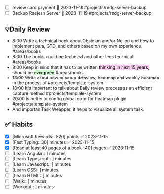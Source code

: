- [ ] review card payment 📅 2023-11-18 #projects/redg-server-backup 
- [ ] Backup Raejean Server 📅 2023-11-19 #projects/redg-server-backup 
## 💡Daily Review
- 8:00 Write a technical book about Obsidian and/or Notion and how to implement para, GTD, and others based on my own experience. #areas/books
- 8:00 The books could be technical and other lees technical. #areas/books
- 8:00 Keep in mind that it has to be written <mark style="background: #FFB8EBA6;">thinking in next 15 years,</mark> should be <mark style="background: #BBFABBA6;">evergreen</mark> #areas/books 
- 18:00 Write about how to setup dataview, heatmap and weekly heatmap in the process of #projects/template-system 
- 18:00 It's important to talk about Daily review process as an efficient capture method #projects/template-system 
- 20:00 is better to config global color for heatmap plugin #projects/template-system 
- And importan Task Weapper, it helps to visualize all system task.

## ✅ Habits
 - [x] [Microsoft Rewards:: 520] points ✅ 2023-11-15
 - [x] [Fast Typing:: 30] minutes ✅ 2023-11-15
 - [x] [Read at least 40 pages of a book:: 40] pages ✅ 2023-11-15
 - [ ] [Learn Angular:: ] minutes
 - [ ] [Learn Typescript:: ] minutes
 - [ ] [Learn Javascript:: ] minutes
 - [ ] [Learn CSS:: ] minutes
 - [ ] [Learn HTML:: ] minutes
 - [ ] [Walk:: ] minutes
 - [ ] [Workout:: ] minutes
